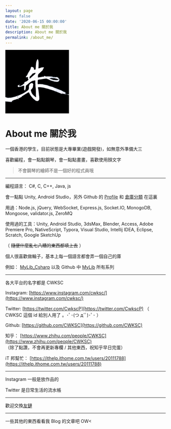 ```yaml
---
layout: page
menu: false
date: '2020-06-15 00:00:00'
title: About me 關於我
description: About me 關於我
permalink: /about_me/
---
```


<img class="img-rounded" src="/assets/image/author_photo/CWKSC_photo.jpg" alt="CWKSC" width="200">

# About me 關於我

一個香港的學生，目前狀態是大專畢業(遊戲開發)，如無意外準備大三

喜歡編程，會一點點鋼琴，會一點點畫畫，喜歡使用顏文字

> 不會鋼琴的繪師不是一個好的程式員哦

___

編程語言： C#, C, C++, Java, js

會一點點 Unity, Android Studio，另外 Github 的 [Profile](https://github.com/CWKSC) 和 [倉庫分類](https://github.com/CWKSC/MyGithubRepositories) 在這裏

用過：Node.js, jQuery, WebSocket, Express.js, Socket.IO, MonogoDB, Mongoose, validator.js, ZeroMQ

使用過的工具：Unity, Android Studio, 3dsMax, Blender, Access, Adobe Premiere Pro, NativeScript, Typora, Visual Studio, Intellij IDEA, Eclipse, Scratch, Google SketchUp 

（ ~~隨便什麼亂七八糟的東西都填上去~~ ）

個人很喜歡做輪子，基本上每一個語言都會弄一個自己的庫

例如： [MyLib_Csharp](https://github.com/CWKSC/MyLib_Csharp) 以及 Github 中 [MyLib](https://github.com/CWKSC/MyGithubRepositories)  所有系列

___

各大平台的名字都是 CWKSC

Instagram: [https://www.instagram.com/cwksc/](https://www.instagram.com/cwksc/)

Twitter: [https://twitter.com/CwkscP](https://twitter.com/CwkscP)  （ CWKSC 這個 id 給別人用了 。･ﾟ･(つ д`ﾟ)･ﾟ･  ）

Github: [https://github.com/CWKSC](https://github.com/CWKSC)

知乎： [https://www.zhihu.com/people/CWKSC](https://www.zhihu.com/people/CWKSC) <br>（除了點讚，不會再更新專欄 / 其他東西，祝知乎早日完蛋）

iT 邦幫忙： [https://ithelp.ithome.com.tw/users/20111788](https://ithelp.ithome.com.tw/users/20111788)

___

Instagram 一般是放作品的

Twitter 是日常生活的流水帳

___

歡迎交換[友鏈](https://cwksc.github.io/link_exchange/) 

___

一些其他的東西看看我 Blog 的文章吧 OW<

